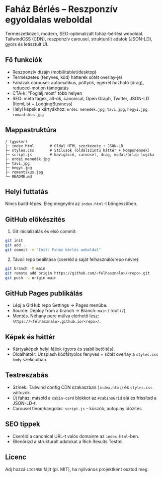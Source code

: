 # Faház Bérlés – Reszponzív egyoldalas weboldal

Természetközeli, modern, SEO-optimalizált faház-bérlési weboldal. TailwindCSS (CDN), reszponzív carousel, strukturált adatok (JSON-LD), gyors és letisztult UI.

## Fő funkciók
- Reszponzív dizájn (mobil/tablet/desktop)
- Természetes (fenyves, köd) hátterek sötét overlay-jel
- Faházak carousel: automatikus, pöttyök, egérrel húzható (drag), reduced-motion támogatás
- CTA-k: "Foglalj most" több helyen
- SEO: meta tagek, alt-ok, canonical, Open Graph, Twitter, JSON-LD (ItemList + LodgingBusiness)
- Helyi képek a kártyákhoz: `erdei menedék.jpg`, `tavi.jpg`, `hegyi.jpg`, `romantikus.jpg`

## Mappastruktúra
```
/ (gyökér)
├─ index.html       # Oldal HTML szerkezete + JSON-LD
├─ styles.css       # Stílusok (oldalszintű háttér + komponensek)
├─ script.js        # Navigáció, carousel, drag, modal/űrlap logika
├─ erdei menedék.jpg
├─ tavi.jpg
├─ hegyi.jpg
├─ romantikus.jpg
└─ README.md
```

## Helyi futtatás
Nincs build-lépés. Elég megnyitni az `index.html`-t böngészőben.

## GitHub előkészítés
1. Git inicializálás és első commit:
```bash
git init
git add .
git commit -m "Init: Faház bérlés weboldal"
```
2. Távoli repo beállítása (cseréld a saját felhasználó/repo névre):
```bash
git branch -M main
git remote add origin https://github.com/<felhasznalo>/<repo>.git
git push -u origin main
```

## GitHub Pages publikálás
- Lépj a GitHub repo Settings → Pages menübe.
- Source: Deploy from a branch → Branch: `main` / root (`/`).
- Mentés. Néhány perc múlva elérhető lesz: `https://<felhasznalo>.github.io/<repo>/`.

## Képek és háttér
- Kártyaképek helyi fájlok (gyors és stabil betöltés).
- Oldalháttér: Unsplash ködfátyolos fenyves + sötét overlay a `styles.css` `body` szekcióban.

## Testreszabás
- Színek: Tailwind config CDN szakaszban (`index.html`) és `styles.css` változók.
- Új faház: másold a `cabin-card` blokkot az `#cabinsGrid` alá és frissítsd a JSON-LD-t.
- Carousel finomhangolás: `script.js` – küszöb, autoplay időzítés.

## SEO tippek
- Cseréld a canonical URL-t valós domainre az `index.html`-ben.
- Ellenőrizd a strukturált adatokat a Rich Results Testtel.

## Licenc
Adj hozzá `LICENSE` fájlt (pl. MIT), ha nyilvános projektként osztod meg.
